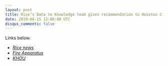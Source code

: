 ```yaml
---
layout: post
title: Rice’s Data to Knowledge team gives recommendation to Houston City Council
date: 2019-08-15 12:00:00 UTC
disqus_comments: false
---
```


Links below.

- [*Rice news*](https://news.rice.edu/2019/08/13/students-adding-5-ambulances-would-aid-ems-response-across-houston-2/)
- [*Fire Apparatus*](https://www.fireapparatusmagazine.com/articles/pt/2019/08/study-houston-tx-fire-apparatus-sent-on-thousands-of-calls-suited-for-ambulances.html#gref)
- [*KHOU*](https://www.khou.com/article/news/local/hfd-fire-trucks-being-sent-to-thousands-of-calls-that-only-need-ambulances-study-shows/285-7faed47b-be70-4ac4-b8e5-882f07086b6c)
